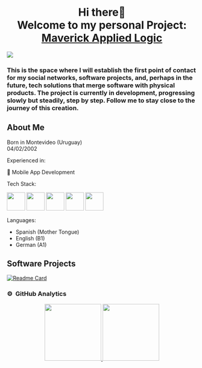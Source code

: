 
<h1 align="center">Hi there👋<br> Welcome to my personal Project: <a href="https://github.com/MaverickAppliedLogic">Maverick Applied Logic</a></h1>
</div>
<img src="https://i.imgur.com/jbnooLr.png">

<h3> This is the space where I will establish the first point of contact for my social networks, software projects, and, perhaps in the future, tech solutions that merge software with physical products. The project is currently in development, progressing slowly but steadily, step by step. Follow me to stay close to the journey of this creation.</h3>

## About Me
Born in Montevideo (Uruguay)<br>04/02/2002

Experienced in:

📲 Mobile App Development

Tech Stack:

<p>
  <img src="https://cdn.jsdelivr.net/gh/devicons/devicon@latest/icons/java/java-original-wordmark.svg" height="48" width="48"/>
  <img src="https://cdn.jsdelivr.net/gh/devicons/devicon@latest/icons/kotlin/kotlin-original.svg" height="48" width="48" />
  <img src="https://cdn.jsdelivr.net/gh/devicons/devicon@latest/icons/python/python-original.svg" height="48" width="48" />
  <img src="https://cdn.jsdelivr.net/gh/devicons/devicon@latest/icons/mysql/mysql-original-wordmark.svg" height="48" width="48"/>
  <img src="https://cdn.jsdelivr.net/gh/devicons/devicon@latest/icons/sqlite/sqlite-original.svg" height="48" width="48" />
</p>
 
Languages:
- Spanish (Mother Tongue)
- English (B1)
- German (A1)

## Software Projects

[![Readme Card](https://github-readme-stats.vercel.app/api/pin/?username=MaverickAppliedLogic&repo=TailyCare&theme=holi)](https://github.com/MaverickAppliedLogic/TailyCare)

### ⚙️ &nbsp;GitHub Analytics

<p align="center" >
<a href="https://github.com/MaverickAppliedLogic">
  <img src="https://github-readme-stats-eight-theta.vercel.app/api?username=MaverickAppliedLogic&show_icons=true&theme=algolia&include_all_commits=true&count_private=true" height="150em"/>
  <img src="https://github-readme-stats-eight-theta.vercel.app/api/top-langs/?username=MaverickAppliedLogic&layout=compact&langs_count=8&theme=algolia" height="150em"/>
</a>
</p>

